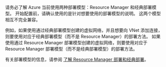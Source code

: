 请务必了解 Azure 当前使用两种部署模型：Resource Manager 和经典部署模型。 开始配置前，请确认使用的是针对想要使用的部署模型的说明。 这两个模型相互不完全兼容。

例如，如果使用通过经典部署模型创建的虚拟网络，并且想要向 VNet 添加连接，则要使用对应于经典部署模型（而不是 Resource Manager）的部署方法。 如果使用通过 Resource Manager 部署模型创建的虚拟网络，则要使用对应于 Resource Manager 部署模型（而不是经典部署模型）的部署方法。

有关部署模型的信息，请参阅 [了解 Resource Manager 部署和经典部署](../articles/resource-manager-deployment-model.md)。



<!--HONumber=Nov16_HO2-->


